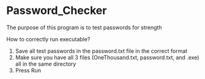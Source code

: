 # Password_Checker
The purpose of this program is to test passwords for strength

How to correctly run executable?
  1. Save all test passwords in the password.txt file in the correct format
  2. Make sure you have all 3 files (OneThousand.txt, password.txt, and .exe) all in the same directory
  3. Press Run
